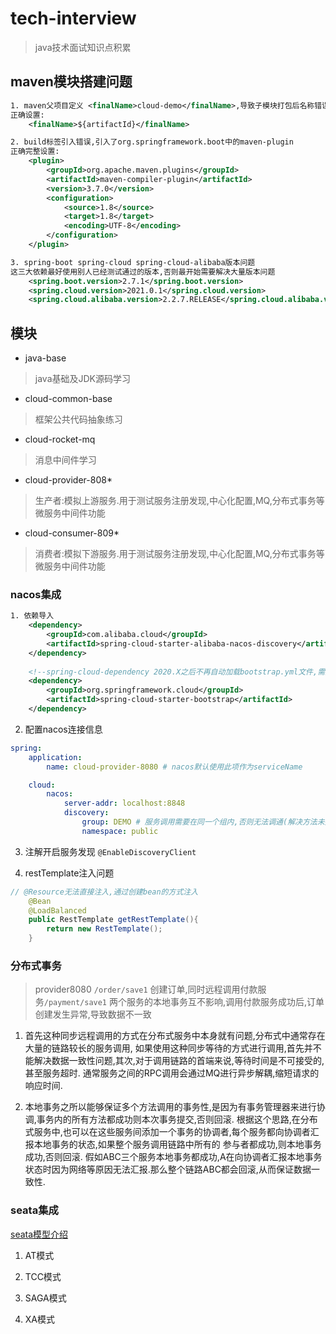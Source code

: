 # tech-interview
> java技术面试知识点积累

## maven模块搭建问题
```xml
1. maven父项目定义 <finalName>cloud-demo</finalName>,导致子模块打包后名称错误,其他模块无法正常引入
正确设置: 
	<finalName>${artifactId}</finalName>

2. build标签引入错误,引入了org.springframework.boot中的maven-plugin
正确完整设置:
	<plugin>
		<groupId>org.apache.maven.plugins</groupId>
		<artifactId>maven-compiler-plugin</artifactId>
		<version>3.7.0</version>
		<configuration>
			<source>1.8</source>
			<target>1.8</target>
			<encoding>UTF-8</encoding>
		</configuration>
	</plugin>

3. spring-boot spring-cloud spring-cloud-alibaba版本问题
这三大依赖最好使用别人已经测试通过的版本,否则最开始需要解决大量版本问题
	<spring.boot.version>2.7.1</spring.boot.version>
	<spring.cloud.version>2021.0.1</spring.cloud.version>
	<spring.cloud.alibaba.version>2.2.7.RELEASE</spring.cloud.alibaba.version>

```

## 模块
- java-base
> java基础及JDK源码学习

- cloud-common-base
> 框架公共代码抽象练习

- cloud-rocket-mq
> 消息中间件学习

- cloud-provider-808*
> 生产者:模拟上游服务.用于测试服务注册发现,中心化配置,MQ,分布式事务等微服务中间件功能

- cloud-consumer-809*
> 消费者:模拟下游服务.用于测试服务注册发现,中心化配置,MQ,分布式事务等微服务中间件功能

### nacos集成
```xml
1. 依赖导入
	<dependency>
		<groupId>com.alibaba.cloud</groupId>
		<artifactId>spring-cloud-starter-alibaba-nacos-discovery</artifactId>
	</dependency>
	
	<!--spring-cloud-dependency 2020.X之后不再自动加载bootstrap.yml文件,需要手动添加依赖-->
	<dependency>
		<groupId>org.springframework.cloud</groupId>
		<artifactId>spring-cloud-starter-bootstrap</artifactId>
	</dependency>

```
2. 配置nacos连接信息
```yml
spring:
	application:
		name: cloud-provider-8080 # nacos默认使用此项作为serviceName

	cloud:
		nacos:
			server-addr: localhost:8848
			discovery:
				group: DEMO # 服务调用需要在同一个组内,否则无法调通(解决方法未探究)
				namespace: public
```

3. 注解开启服务发现
	`@EnableDiscoveryClient` 

4. restTemplate注入问题
```java
// @Resource无法直接注入,通过创建bean的方式注入
	@Bean
	@LoadBalanced
	public RestTemplate getRestTemplate(){
		return new RestTemplate();
	}
```

### 分布式事务
> provider8080 `/order/save1` 创建订单,同时远程调用付款服务`/payment/save1`
> 两个服务的本地事务互不影响,调用付款服务成功后,订单创建发生异常,导致数据不一致

1. 首先这种同步远程调用的方式在分布式服务中本身就有问题,分布式中通常存在大量的链路较长的服务调用,
   如果使用这种同步等待的方式进行调用,首先并不能解决数据一致性问题,其次,对于调用链路的首端来说,等待时间是不可接受的,甚至服务超时.
   通常服务之间的RPC调用会通过MQ进行异步解耦,缩短请求的响应时间.
   
2. 本地事务之所以能够保证多个方法调用的事务性,是因为有事务管理器来进行协调,事务内的所有方法都成功则本次事务提交,否则回滚.
   根据这个思路,在分布式服务中,也可以在这些服务间添加一个事务的协调者,每个服务都向协调者汇报本地事务的状态,如果整个服务调用链路中所有的
   参与者都成功,则本地事务成功,否则回滚.
   假如ABC三个服务本地事务都成功,A在向协调者汇报本地事务状态时因为网络等原因无法汇报.那么整个链路ABC都会回滚,从而保证数据一致性.
   
### seata集成
[seata模型介绍](http://seata.io/zh-cn/docs/overview/what-is-seata.html)
1. AT模式

2. TCC模式

3. SAGA模式

4. XA模式


